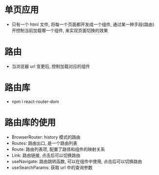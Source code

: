 # 单页应用
- 只有一个 html 文件, 将每一个页面都开发成一个组件, 通过某一种手段(路由)开控制当前加载哪一个组件, 来实现页面切换的效果

# 路由
- 当浏览器 url 变更后, 控制加载对应的组件

# 路由库
- npm i react-router-dom

# 路由库的使用
- BrowserRouter: history 模式的路由
- Routes: 路由出口, 是一个路由列表
- Route: 路由列表项, 配置了路径和组件的映射关系
- Link: 路由链接, 点击后可以切换路由
- useNavigate: 路由跳转函数, 可以在组件中使用, 点击后可以切换路由
- useSearchParams: 获取 url 中的查询参数